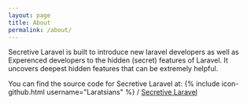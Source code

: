 ```yaml
---
layout: page
title: About
permalink: /about/
---
```


Secretive Laravel is built to introduce new laravel developers as well as Experenced developers to the hidden (secret) features of Laravel. It uncovers deepest hidden features that can be extremely helpful.

You can find the source code for Secretive Laravel at:
{% include icon-github.html username="Laratsians" %} /
[Secretive Laravel](https://github.com/laratisans/secretivelaravel.com)
